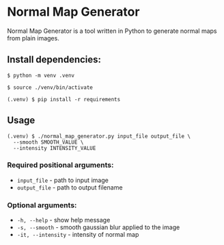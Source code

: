 # Normal Map Generator

Normal Map Generator is a tool written in Python to generate normal maps from plain images.

## Install dependencies:

`$ python -m venv .venv`

`$ source ./venv/bin/activate`

`(.venv) $ pip install -r requirements`

## Usage

```
(.venv) $ ./normal_map_generator.py input_file output_file \
  --smooth SMOOTH_VALUE \
  --intensity INTENSITY_VALUE
```

### Required positional arguments:

* `input_file` - path to input image
* `output_file` - path to output filename

### Optional arguments:
* `-h, --help` - show help message
* `-s, --smooth` - smooth gaussian blur applied to the image
* `-it, --intensity` - intensity of normal map

